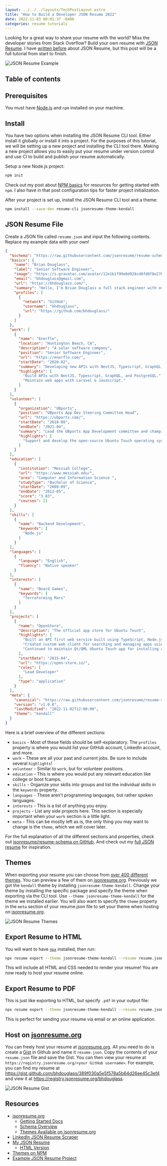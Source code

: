 ```yaml
---
layout: ../../../layouts/TechPostLayout.astro
title: "How to Build a Developer JSON Resume 2022"
date: 2022-11-03 00:01:37 -0400
categories: resume tutorials
---
```


Looking for a great way to share your resume with the world? Miss the developer
stories from Stack Overflow? Build your own resume with [JSON Resume](https://jsonresume.org/).
I have [written before](/blog/tech/2022-02-15-json-resume) about JSON Resume, but
this post will be a full tutorial from start to finish.

![JSON Resume Example](/images/blog/json-resume/jsone-resume.png)

## Table of contents

## Prerequisites

You must have [Node.js](https://nodejs.org/en/download/) and `npm` installed on
your machine.

## Install

You have two options when installing the JSON Resume CLI tool. Either install it
globally or install it into a project. For the purposes of this tutorial, we will
be setting up a new project and installing the CLI tool there. Making a new project
allows you to easily put your resume under version control and use CI to build
and publish your resume automatically.

Setup a new Node.js project:

```bash
npm init
```

Check out my post about [NPM basics](/blog/tech/2022-02-28-npm-basics/) for resources
for getting started with `npm`. I also have in that post configuration tips for
faster project initialization.

After your project is set up, install the JSON Resume CLI tool and a theme:

```bash
npm install --save-dev resume-cli jsonresume-theme-kendall
```

## JSON Resume File

Create a JSON file called `resume.json` and input the following contents.
Replace my example data with your own!

```json
{
  "$schema": "https://raw.githubusercontent.com/jsonresume/resume-schema/v1.0.0/schema.json",
  "basics": {
    "name": "Brian Douglass",
    "label": "Senior Software Engineer",
    "image": "https://s.gravatar.com/avatar/12e1b1f99e0d928cd8fd8f8e270f0b93?s=256",
    "email": "bhdouglass@gmail.com",
    "url": "https://bhdouglass.com/",
    "summary": "Hello, I'm Brian Douglass a full stack engineer with over a decade of experience building software.",
    "profiles": [
      {
        "network": "GitHub",
        "username": "bhdouglass",
        "url": "https://github.com/bhdouglass/"
      }
    ]
  },
  "work": [
    {
      "name": "Enerflo",
      "location": "Huntington Beach, CA",
      "description": "A solar software company",
      "position": "Senior Software Engineer",
      "url": "https://enerflo.com/",
      "startDate": "2020-02",
      "summary": "Developing new APIs with NestJS, Typescript, GraphQL, and PostgreSQL. ",
      "highlights": [
        "Build APIs with NestJS, Typescript, GraphQL, and PostgreSQL.",
        "Maintain web apps with Laravel & Javascript."
      ]
    }
  ],
  "volunteer": [
    {
      "organization": "UBports",
      "position": "UBports App Dev Steering Committee Head",
      "url": "https://ubports.com/",
      "startDate": "2018-08",
      "endDate": "2021-04",
      "summary": "Lead the UBports App Development committee and championed developer experience for the Ubuntu Touch operating system.",
      "highlights": [
        "Support and develop the open-source Ubuntu Touch operating system."
      ]
    }
  ],
  "education": [
    {
      "institution": "Messiah College",
      "url": "https://www.messiah.edu/",
      "area": "Computer and Information Science ",
      "studyType": "Bachelor of Science",
      "startDate": "2009-09",
      "endDate": "2012-05",
      "score": "3.83",
      "courses": []
    }
  ],
  "skills": [
    {
      "name": "Backend Development",
      "keywords": [
        "Node.js"
      ]
    }
  ],
  "languages": [
    {
      "language": "English",
      "fluency": "Native speaker"
    }
  ],
  "interests": [
    {
      "name": "Board Games",
      "keywords": [
        "Terraforming Mars"
      ]
    }
  ],
  "projects": [
    {
      "name": "OpenStore",
      "description": "The official app store for Ubuntu Touch",
      "highlights": [
        "Built an API first web service built using TypeScript, Node.js, Express, and MongoDB.",
        "Created custom web client for searching and managing apps using JavaScript and Vue.js",
        "Continued to maintain Qt/QML Ubuntu Touch app for installing applications."
      ],
      "startDate": "2015-04",
      "url": "https://open-store.io/",
      "roles": [
        "Lead Developer"
      ],
      "type": "application"
    }
  ],
  "meta": {
    "canonical": "https://raw.githubusercontent.com/jsonresume/resume-schema/master/resume.json",
    "version": "v1.0.0",
    "lastModified": "2022-11-02T12:00:00",
    "theme": "kendall"
  }
}
```

Here is a brief overview of the different sections:

- `basics` - Most of these fields should be self-explanatory. The `profiles` property is where you would list your GitHub account, LinkedIn account, and more.
- `work` - These are all your past and current jobs. Be sure to include several `highlights`!
- `volunteer` - Similar to `work`, but for volunteer positions.
- `education` - This is where you would put any relevant education like college or boot fcamps.
- `skills` - Organize your skills into groups and list the individual skills in the `keywords` property.
- `languages` - These aren't programming languages, but rather spoken languages.
- `interests` - This is a list of anything you enjoy.
- `projects` - List any side projects here. This section is especially important when your `work` section is a little light.
- `meta` - This can be mostly left as is, the only thing you may want to change is the `theme`, which we will cover later.

For the full explanation of all the different sections and properties, check out
[jsonresume/resume-schema on GitHub](https://github.com/jsonresume/resume-schema/blob/master/schema.json). And check out my [full JSON resume](https://gitlab.com/bhdouglass/bhdouglass-com/-/blob/master/src/data/resume.json) for inspiration.

## Themes

When exporting your resume you can choose from [over 400 different themes](https://www.npmjs.com/search?ranking=maintenance&q=jsonresume-theme). You can preview
a few of them on [jsonresume.org](https://jsonresume.org/themes/). Previously
we got the `kendall` theme by installing `jsonresume-theme-kendall`. Change
your theme by installing the specific package and specify the theme when exporting
via the CLI tool. Use `--theme jsonresume-theme-kendall` for the theme we installed
earlier. You will also want to specify the `theme` property in the `meta` section
of your resume.json file to set your theme when hosting on [jsonresume.org](https://jsonresume.org/).

![JSON Resume Themes](/images/blog/json-resume/themes.png)

## Export Resume to HTML

You will want to have [`npx`](https://www.npmjs.com/package/npx) installed, then run:

```bash
npx resume export --theme jsonresume-theme-kendall --resume resume.json resume.html
```

This will include all HTML and CSS needed to render your resume! You are now ready
to host your resume online.

## Export Resume to PDF

This is just like exporting to HTML, but specify `.pdf` in your output file:

```bash
npx resume export --theme jsonresume-theme-kendall --resume resume.json resume.pdf
```

This is perfect for sending your resume via email or an online application.

## Host on [jsonresume.org](https://jsonresume.org/)

You can freely host your resume at [jsonresume.org](https://jsonresume.org/).
All you need to do is create a [Gist](https://gist.github.com/) in Github and name
it `resume.json`. Copy the contents of your `resume.json` file and save the Gist.
You can then view your resume at `https://registry.jsonresume.org/<your GitHub username>`.
For example, you can find my resume at <https://gist.github.com/bhdouglass/389f030a5e5f578a5b64d26ee45c3ef4>
and view it at <https://registry.jsonresume.org/bhdouglass>.

![JSON Resume Gist](/images/blog/json-resume/gist.png)

## Resources

- [jsonresume.org](https://jsonresume.org/)
  - [Getting Started Docs](https://jsonresume.org/getting-started/)
  - [Schema Overview](https://jsonresume.org/schema/)
  - [Themes Available on jsonresume.org](https://registry.jsonresume.org/themes)
- [LinkedIn JSON Resume Scraper](https://github.com/joshuatz/linkedin-to-jsonresume)
- [My JSON Resume](https://gitlab.com/bhdouglass/bhdouglass-com/-/blob/master/src/data/resume.json)
  - [HTML Version](https://bhdouglass.com/resume/)
- [Themes on NPM](https://www.npmjs.com/search?ranking=maintenance&q=jsonresume-theme)
- [Example JSON Resume Project](https://gitlab.com/bhdouglass/json-resume-example)
